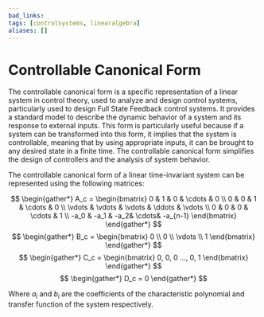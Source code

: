 ```yaml
---
bad_links: 
tags: [controlsystems, linearalgebra]
aliases: []
---
```

# Controllable Canonical Form

The controllable canonical form is a specific representation of a linear system in control theory, used to analyze and design control systems, particularly used to design Full State Feedback control systems. It provides a standard model to describe the dynamic behavior of a system and its response to external inputs. This form is particularly useful because if a system can be transformed into this form, it implies that the system is controllable, meaning that by using appropriate inputs, it can be brought to any desired state in a finite time. The controllable canonical form simplifies the design of controllers and the analysis of system behavior.

The controllable canonical form of a linear time-invariant system can be represented using the following matrices:

$$
\begin{gather*} 
A_c = \begin{bmatrix}
0 & 1 & 0 & \cdots & 0 \\
0 & 0 & 1 & \cdots & 0 \\
\vdots & \vdots & \vdots & \ddots & \vdots \\
0 & 0 & 0 & \cdots & 1 \\
-a_0 & -a_1 & -a_2& \cdots& -a_{n-1}
\end{bmatrix}
\end{gather*}
$$
$$
\begin{gather*} 
B_c = \begin{bmatrix}
0 \\ 
0 \\ 
\vdots \\ 
1
\end{bmatrix}
\end{gather*}
$$
$$
\begin{gather*} 
C_c = \begin{bmatrix}
0, 0, 0 ..., 0, 1
\end{bmatrix}
\end{gather*}
$$
$$
\begin{gather*} 
D_c = 0
\end{gather*}
$$

Where $a_i$ and $b_i$ are the coefficients of the characteristic polynomial and transfer function of the system respectively.


